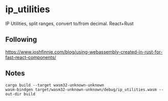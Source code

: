 # ip_utilities

IP Utilities, split ranges, convert to/from decimal.  React+Rust

## Following

<https://www.joshfinnie.com/blog/using-webassembly-created-in-rust-for-fast-react-components/>

## Notes

```console
cargo build --target wasm32-unknown-unknown
wasm-bindgen target/wasm32-unknown-unknown/debug/ip_utilities.wasm --out-dir build
```

